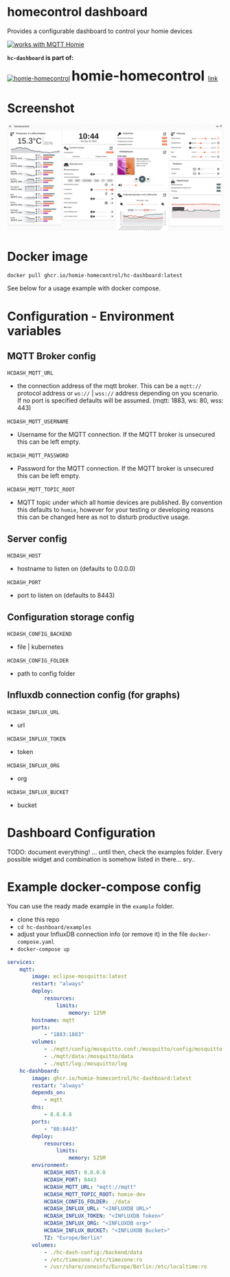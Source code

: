 # homecontrol dashboard
Provides a configurable dashboard to control your homie devices

[![works with MQTT Homie](https://homieiot.github.io/img/works-with-homie.png)](https://homieiot.github.io/)


__`hc-dashboard` is part of:__

[![homie-homecontrol](https://avatars.githubusercontent.com/u/96332925?s=28&v=4)](https://github.com/homie-homecontrol) <span style="font-size:32px; font-weight: 700;">homie-homecontrol</span>  &nbsp;[link](https://github.com/homie-homecontrol)

# Screenshot

![dashboard screenshot](./docs/images/dashboard.png)


# Docker image
```
docker pull ghcr.io/homie-homecontrol/hc-dashboard:latest
```
See below for a usage example with docker compose.

# Configuration - Environment variables

## MQTT Broker config

`HCDASH_MQTT_URL`

* the connection address of the mqtt broker. This can be a `mqtt://` protocol address or `ws://` | `wss://` address depending on you scenario. If no port is specified defaults will be assumed. (mqtt: 1883, ws: 80, wss: 443)

`HCDASH_MQTT_USERNAME`

* Username for the MQTT connection. If the MQTT broker is unsecured this can be left empty.

`HCDASH_MQTT_PASSWORD`

* Password for the MQTT connection. If the MQTT broker is unsecured this can be left empty.

`HCDASH_MQTT_TOPIC_ROOT`

* MQTT topic under which all homie devices are published. By convention this defaults to `homie`, however for your testing or developing reasons this can be changed here as not to disturb productive usage.


## Server config

`HCDASH_HOST`

* hostname to listen on (defaults to 0.0.0.0)

`HCDASH_PORT`

* port to listen on (defaults to 8443)


## Configuration storage config

`HCDASH_CONFIG_BACKEND`

* file | kubernetes

`HCDASH_CONFIG_FOLDER`

* path to config folder


## Influxdb connection config (for graphs)

`HCDASH_INFLUX_URL`

* url

`HCDASH_INFLUX_TOKEN`

* token

`HCDASH_INFLUX_ORG`

* org

`HCDASH_INFLUX_BUCKET`

* bucket

# Dashboard Configuration

TODO: document everything!
... until then, check the examples folder. Every possible widget and combination is somehow listed in there... sry..


# Example docker-compose config

You can use the ready made example in the `example` folder.
* clone this repo
* `cd hc-dashboard/examples`
* adjust your InfluxDB connection info (or remove it) in the file `docker-compose.yaml`
* `docker-compose up`

```yaml
services:
    mqtt:
        image: eclipse-mosquitto:latest
        restart: "always"
        deploy:
            resources:
                limits:
                    memory: 125M
        hostname: mqtt
        ports: 
            - "1883:1883"
        volumes:
            - ./mqtt/config/mosquitto.conf:/mosquitto/config/mosquitto.conf
            - ./mqtt/data:/mosquitto/data
            - ./mqtt/log:/mosquitto/log
    hc-dashboard:
        image: ghcr.io/homie-homecontrol/hc-dashboard:latest
        restart: "always"
        depends_on:
            - mqtt
        dns:
            - 8.8.8.8
        ports: 
            - "80:8443"
        deploy:
            resources:
                limits:
                    memory: 525M
        environment: 
            HCDASH_HOST: 0.0.0.0
            HCDASH_PORT: 8443
            HCDASH_MQTT_URL: "mqtt://mqtt"
            HCDASH_MQTT_TOPIC_ROOT: homie-dev
            HCDASH_CONFIG_FOLDER: ./data
            HCDASH_INFLUX_URL: "<INFLUXDB URL>"
            HCDASH_INFLUX_TOKEN: "<INFLUXDB Token>"
            HCDASH_INFLUX_ORG: "<INFLUXDB org>"
            HCDASH_INFLUX_BUCKET: "<INFLUXDB Bucket>"
            TZ: "Europe/Berlin"
        volumes:
            - ./hc-dash-config:/backend/data
            - /etc/timezone:/etc/timezone:ro
            - /usr/share/zoneinfo/Europe/Berlin:/etc/localtime:ro


```